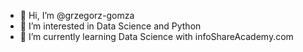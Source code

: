 - 👋 Hi, I’m @grzegorz-gomza
- 👀 I’m interested in Data Science and Python 
- 🌱 I’m currently learning Data Science with infoShareAcademy.com

<!---
grzegorz-gomza/grzegorz-gomza is a ✨ special ✨ repository because its `README.md` (this file) appears on your GitHub profile.
You can click the Preview link to take a look at your changes.

- 💞️ I’m looking to collaborate on ...
- 📫 How to reach me ...
--->
